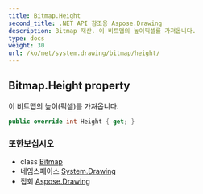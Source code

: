 ```yaml
---
title: Bitmap.Height
second_title: .NET API 참조용 Aspose.Drawing
description: Bitmap 재산. 이 비트맵의 높이픽셀를 가져옵니다.
type: docs
weight: 30
url: /ko/net/system.drawing/bitmap/height/
---
```

## Bitmap.Height property

이 비트맵의 높이(픽셀)를 가져옵니다.

```csharp
public override int Height { get; }
```

### 또한보십시오

* class [Bitmap](../)
* 네임스페이스 [System.Drawing](../../bitmap/)
* 집회 [Aspose.Drawing](../../../)



